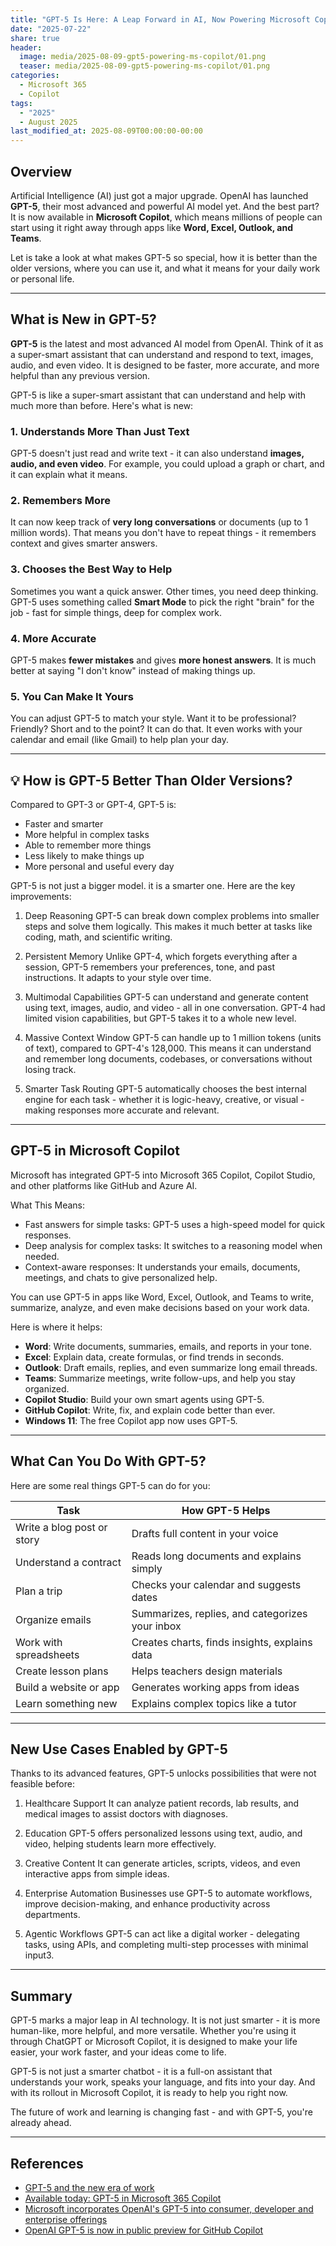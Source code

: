 ```yaml
---
title: "GPT‑5 Is Here: A Leap Forward in AI, Now Powering Microsoft Copilot"
date: "2025-07-22"
share: true
header:
  image: media/2025-08-09-gpt5-powering-ms-copilot/01.png
  teaser: media/2025-08-09-gpt5-powering-ms-copilot/01.png
categories:
  - Microsoft 365
  - Copilot
tags:
  - "2025"
  - August 2025
last_modified_at: 2025-08-09T00:00:00-00:00
---
```

## Overview

Artificial Intelligence (AI) just got a major upgrade. OpenAI has launched **GPT-5**, their most advanced and powerful AI model yet. And the best part? It is now available in **Microsoft Copilot**, which means millions of people can start using it right away through apps like **Word, Excel, Outlook, and Teams**.

Let is take a look at what makes GPT-5 so special, how it is better than the older versions, where you can use it, and what it means for your daily work or personal life.

---

## What is New in GPT-5?

**GPT-5** is the latest and most advanced AI model from OpenAI. Think of it as a super-smart assistant that can understand and respond to text, images, audio, and even video. It is designed to be faster, more accurate, and more helpful than any previous version.

GPT-5 is like a super-smart assistant that can understand and help with much more than before. Here's what is new:

### 1. **Understands More Than Just Text**
GPT-5 doesn't just read and write text - it can also understand **images, audio, and even video**. For example, you could upload a graph or chart, and it can explain what it means.

### 2. **Remembers More**
It can now keep track of **very long conversations** or documents (up to 1 million words). That means you don't have to repeat things - it remembers context and gives smarter answers.

### 3. **Chooses the Best Way to Help**
Sometimes you want a quick answer. Other times, you need deep thinking. GPT-5 uses something called **Smart Mode** to pick the right "brain" for the job - fast for simple things, deep for complex work.

### 4. **More Accurate**
GPT-5 makes **fewer mistakes** and gives **more honest answers**. It is much better at saying "I don't know" instead of making things up.

### 5. **You Can Make It Yours**
You can adjust GPT-5 to match your style. Want it to be professional? Friendly? Short and to the point? It can do that. It even works with your calendar and email (like Gmail) to help plan your day.

---

## 💡 How is GPT-5 Better Than Older Versions?

Compared to GPT-3 or GPT-4, GPT-5 is:

- Faster and smarter
- More helpful in complex tasks
- Able to remember more things
- Less likely to make things up
- More personal and useful every day

GPT-5 is not just a bigger model. it is a smarter one. Here are the key improvements:

1. Deep Reasoning
GPT-5 can break down complex problems into smaller steps and solve them logically. This makes it much better at tasks like coding, math, and scientific writing.

2. Persistent Memory
Unlike GPT-4, which forgets everything after a session, GPT-5 remembers your preferences, tone, and past instructions. It adapts to your style over time.

3. Multimodal Capabilities
GPT-5 can understand and generate content using text, images, audio, and video - all in one conversation. GPT-4 had limited vision capabilities, but GPT-5 takes it to a whole new level.

4. Massive Context Window
GPT-5 can handle up to 1 million tokens (units of text), compared to GPT-4's 128,000. This means it can understand and remember long documents, codebases, or conversations without losing track.

5. Smarter Task Routing
GPT-5 automatically chooses the best internal engine for each task - whether it is logic-heavy, creative, or visual - making responses more accurate and relevant.

---

## GPT-5 in Microsoft Copilot

Microsoft has integrated GPT-5 into Microsoft 365 Copilot, Copilot Studio, and other platforms like GitHub and Azure AI.

What This Means:
- Fast answers for simple tasks: GPT-5 uses a high-speed model for quick responses.
- Deep analysis for complex tasks: It switches to a reasoning model when needed.
- Context-aware responses: It understands your emails, documents, meetings, and chats to give personalized help.

You can use GPT-5 in apps like Word, Excel, Outlook, and Teams to write, summarize, analyze, and even make decisions based on your work data.

Here is where it helps:

- **Word**: Write documents, summaries, emails, and reports in your tone.
- **Excel**: Explain data, create formulas, or find trends in seconds.
- **Outlook**: Draft emails, replies, and even summarize long email threads.
- **Teams**: Summarize meetings, write follow-ups, and help you stay organized.
- **Copilot Studio**: Build your own smart agents using GPT-5.
- **GitHub Copilot**: Write, fix, and explain code better than ever.
- **Windows 11**: The free Copilot app now uses GPT-5.

---

## What Can You Do With GPT-5?

Here are some real things GPT-5 can do for you:

| Task                             | How GPT-5 Helps                        |
|----------------------------------|----------------------------------------|
| Write a blog post or story       | Drafts full content in your voice      |
| Understand a contract            | Reads long documents and explains simply |
| Plan a trip                      | Checks your calendar and suggests dates |
| Organize emails                  | Summarizes, replies, and categorizes your inbox |
| Work with spreadsheets           | Creates charts, finds insights, explains data |
| Create lesson plans              | Helps teachers design materials        |
| Build a website or app           | Generates working apps from ideas      |
| Learn something new              | Explains complex topics like a tutor   |

---

## New Use Cases Enabled by GPT-5

Thanks to its advanced features, GPT-5 unlocks possibilities that were not feasible before:

1. Healthcare Support
It can analyze patient records, lab results, and medical images to assist doctors with diagnoses.

2. Education
GPT-5 offers personalized lessons using text, audio, and video, helping students learn more effectively.

3. Creative Content
It can generate articles, scripts, videos, and even interactive apps from simple ideas.

4. Enterprise Automation
Businesses use GPT-5 to automate workflows, improve decision-making, and enhance productivity across departments.

5. Agentic Workflows
GPT-5 can act like a digital worker - delegating tasks, using APIs, and completing multi-step processes with minimal input3.

---

## Summary

GPT-5 marks a major leap in AI technology. It is not just smarter - it is more human-like, more helpful, and more versatile. Whether you're using it through ChatGPT or Microsoft Copilot, it is designed to make your life easier, your work faster, and your ideas come to life.

GPT-5 is not just a smarter chatbot - it is a full-on assistant that understands your work, speaks your language, and fits into your day. And with its rollout in Microsoft Copilot, it is ready to help you right now.

The future of work and learning is changing fast - and with GPT-5, you're already ahead.

---

## References

- [GPT-5 and the new era of work](https://openai.com/index/gpt-5-new-era-of-work/)
- [Available today: GPT-5 in Microsoft 365 Copilot](https://www.microsoft.com/en-us/microsoft-365/blog/2025/08/07/available-today-gpt-5-in-microsoft-365-copilot/?WT.mc_id=M365-MVP-5003693)
- [Microsoft incorporates OpenAI's GPT-5 into consumer, developer and enterprise offerings](https://news.microsoft.com/source/features/ai/openai-gpt-5/?WT.mc_id=M365-MVP-5003693)
- [OpenAI GPT-5 is now in public preview for GitHub Copilot](https://github.blog/changelog/2025-08-07-openai-gpt-5-is-now-in-public-preview-for-github-copilot/)